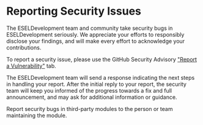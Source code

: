 # Reporting Security Issues

The ESELDevelopment team and community take security bugs in ESELDevelopment seriously.
We appreciate your efforts to responsibly disclose your findings, and will make every
effort to acknowledge your contributions.

To report a security issue, please use the GitHub Security Advisory
["Report a Vulnerability"](https://github.com/ESELdevelopment/ecmanager/security/advisories/new) tab.

The ESELDevelopment team will send a response indicating the next steps in handling your report.
After the initial reply to your report, the security team will keep you informed of the progress
towards a fix and full announcement, and may ask for additional information or guidance.

Report security bugs in third-party modules to the person or team maintaining the module.

